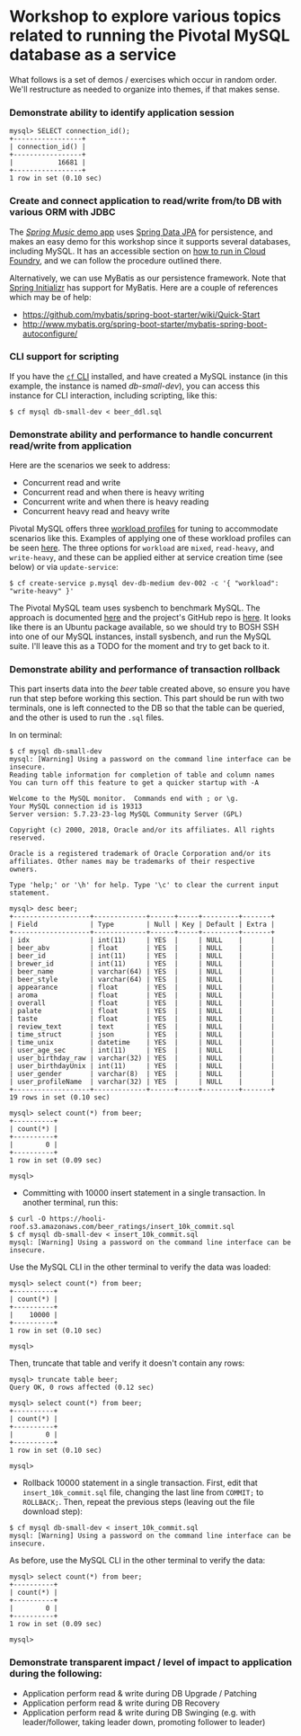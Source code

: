 # Workshop to explore various topics related to running the Pivotal MySQL database as a service

What follows is a set of demos / exercises which occur in random order.
We'll restructure as needed to organize into themes, if that makes sense.

### Demonstrate ability to identify application session
```
mysql> SELECT connection_id();
+-----------------+
| connection_id() |
+-----------------+
|           16681 |
+-----------------+
1 row in set (0.10 sec)
```

### Create and connect application to read/write from/to DB with various ORM with JDBC

The [_Spring Music_ demo app](https://github.com/cloudfoundry-samples/spring-music) uses
[Spring Data JPA](https://www.baeldung.com/the-persistence-layer-with-spring-data-jpa) for persistence,
and makes an easy demo for this workshop since it supports several databases, including MySQL.
It has an accessible section on
[how to run in Cloud Foundry](https://github.com/cloudfoundry-samples/spring-music#running-the-application-on-cloud-foundry),
and we can follow the procedure outlined there.

Alternatively, we can use MyBatis as our persistence framework.  Note that [Spring Initializr](https://start.spring.io)
has support for MyBatis.
Here are a couple of references which may be of help:

* https://github.com/mybatis/spring-boot-starter/wiki/Quick-Start
* http://www.mybatis.org/spring-boot-starter/mybatis-spring-boot-autoconfigure/

### CLI support for scripting

If you have the [`cf` CLI](https://github.com/cloudfoundry/cli/releases) installed, and have created
a MySQL instance (in this example, the instance is named _db-small-dev_), you can access this instance
for CLI interaction, including scripting, like this:
```
$ cf mysql db-small-dev < beer_ddl.sql
```

### Demonstrate ability and performance to handle concurrent read/write from application

Here are the scenarios we seek to address:

* Concurrent read and write
* Concurrent read and when there is heavy writing
* Concurrent write and when there is heavy reading
* Concurrent heavy read and heavy write

Pivotal MySQL offers three [workload profiles](https://docs.pivotal.io/p-mysql/2-5/change-default.html#workload)
for tuning to accommodate scenarios like this.  Examples of applying one of these workload profiles can be seen
[here](https://docs.pivotal.io/p-mysql/2-5/change-default.html#defaults).  The three options for `workload` are
`mixed`, `read-heavy`, and `write-heavy`, and these can be applied either at service creation time (see below)
or via `update-service`:
```
$ cf create-service p.mysql dev-db-medium dev-002 -c '{ "workload": "write-heavy" }'
```

The Pivotal MySQL team uses sysbench to benchmark MySQL.  The approach is documented
[here](https://www.howtoforge.com/how-to-benchmark-your-system-cpu-file-io-mysql-with-sysbench#-mysql-benchmark)
and the project's GitHub repo is [here](https://github.com/akopytov/sysbench).  It looks like there is an
Ubuntu package available, so we should try to BOSH SSH into one of our MySQL instances, install sysbench, and
run the MySQL suite.  I'll leave this as a TODO for the moment and try to get back to it.

### Demonstrate ability and performance of transaction rollback

This part inserts data into the _beer_ table created above, so ensure you have run that step before working
this section.  This part should be run with two terminals, one is left connected to the DB so that the table
can be queried, and the other is used to run the `.sql` files.

In on terminal:
```
$ cf mysql db-small-dev
mysql: [Warning] Using a password on the command line interface can be insecure.
Reading table information for completion of table and column names
You can turn off this feature to get a quicker startup with -A

Welcome to the MySQL monitor.  Commands end with ; or \g.
Your MySQL connection id is 19313
Server version: 5.7.23-23-log MySQL Community Server (GPL)

Copyright (c) 2000, 2018, Oracle and/or its affiliates. All rights reserved.

Oracle is a registered trademark of Oracle Corporation and/or its
affiliates. Other names may be trademarks of their respective
owners.

Type 'help;' or '\h' for help. Type '\c' to clear the current input statement.

mysql> desc beer;
+-------------------+-------------+------+-----+---------+-------+
| Field             | Type        | Null | Key | Default | Extra |
+-------------------+-------------+------+-----+---------+-------+
| idx               | int(11)     | YES  |     | NULL    |       |
| beer_abv          | float       | YES  |     | NULL    |       |
| beer_id           | int(11)     | YES  |     | NULL    |       |
| brewer_id         | int(11)     | YES  |     | NULL    |       |
| beer_name         | varchar(64) | YES  |     | NULL    |       |
| beer_style        | varchar(64) | YES  |     | NULL    |       |
| appearance        | float       | YES  |     | NULL    |       |
| aroma             | float       | YES  |     | NULL    |       |
| overall           | float       | YES  |     | NULL    |       |
| palate            | float       | YES  |     | NULL    |       |
| taste             | float       | YES  |     | NULL    |       |
| review_text       | text        | YES  |     | NULL    |       |
| time_struct       | json        | YES  |     | NULL    |       |
| time_unix         | datetime    | YES  |     | NULL    |       |
| user_age_sec      | int(11)     | YES  |     | NULL    |       |
| user_birthday_raw | varchar(32) | YES  |     | NULL    |       |
| user_birthdayUnix | int(11)     | YES  |     | NULL    |       |
| user_gender       | varchar(8)  | YES  |     | NULL    |       |
| user_profileName  | varchar(32) | YES  |     | NULL    |       |
+-------------------+-------------+------+-----+---------+-------+
19 rows in set (0.10 sec)

mysql> select count(*) from beer;
+----------+
| count(*) |
+----------+
|        0 |
+----------+
1 row in set (0.09 sec)

mysql>

```

* Committing with 10000 insert statement in a single transaction. In another terminal, run this:
```
$ curl -O https://hooli-roof.s3.amazonaws.com/beer_ratings/insert_10k_commit.sql
$ cf mysql db-small-dev < insert_10k_commit.sql
mysql: [Warning] Using a password on the command line interface can be insecure.
```

Use the MySQL CLI in the other terminal to verify the data was loaded:
```
mysql> select count(*) from beer;
+----------+
| count(*) |
+----------+
|    10000 |
+----------+
1 row in set (0.10 sec)

mysql>

```

Then, truncate that table and verify it doesn't contain any rows:
```
mysql> truncate table beer;
Query OK, 0 rows affected (0.12 sec)

mysql> select count(*) from beer;
+----------+
| count(*) |
+----------+
|        0 |
+----------+
1 row in set (0.10 sec)

mysql>
```

* Rollback 10000 statement in a single transaction.  First, edit that `insert_10k_commit.sql` file, changing
the last line from `COMMIT;` to `ROLLBACK;`.  Then, repeat the previous steps (leaving out the file download
step):
```
$ cf mysql db-small-dev < insert_10k_commit.sql
mysql: [Warning] Using a password on the command line interface can be insecure.
```

As before, use the MySQL CLI in the other terminal to verify the data:
```
mysql> select count(*) from beer;
+----------+
| count(*) |
+----------+
|        0 |
+----------+
1 row in set (0.09 sec)

mysql>
```

### Demonstrate transparent impact / level of impact to application during the following:

* Application perform read & write during DB Upgrade / Patching
* Application perform read & write during DB Recovery
* Application perform read & write during DB Swinging (e.g. with leader/follower, taking leader down, promoting
follower to leader)


